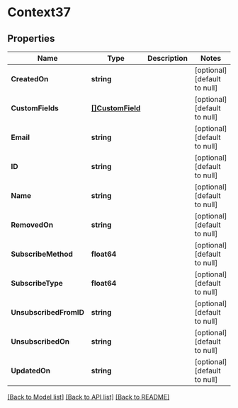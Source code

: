 # Context37

## Properties
Name | Type | Description | Notes
------------ | ------------- | ------------- | -------------
**CreatedOn** | **string** |  | [optional] [default to null]
**CustomFields** | [**[]CustomField**](CustomField.md) |  | [optional] [default to null]
**Email** | **string** |  | [optional] [default to null]
**ID** | **string** |  | [optional] [default to null]
**Name** | **string** |  | [optional] [default to null]
**RemovedOn** | **string** |  | [optional] [default to null]
**SubscribeMethod** | **float64** |  | [optional] [default to null]
**SubscribeType** | **float64** |  | [optional] [default to null]
**UnsubscribedFromID** | **string** |  | [optional] [default to null]
**UnsubscribedOn** | **string** |  | [optional] [default to null]
**UpdatedOn** | **string** |  | [optional] [default to null]

[[Back to Model list]](../README.md#documentation-for-models) [[Back to API list]](../README.md#documentation-for-api-endpoints) [[Back to README]](../README.md)


